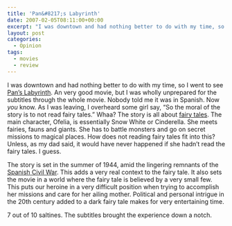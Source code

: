 ```yaml
---
title: 'Pan&#8217;s Labyrinth'
date: 2007-02-05T08:11:00+00:00
excerpt: "I was downtown and had nothing better to do with my time, so I went to see Pan's Labyrinth. An very good movie, but I"
layout: post
categories:
  - Opinion
tags:
  - movies
  - review
---
```

I was downtown and had nothing better to do with my time, so I went to see [Pan&#8217;s Labyrinth](http://www.panslabyrinth.com/). An very good movie, but I was wholly unprepared for the subtitles through the whole movie. Nobody told me it was in Spanish. Now _you_ know. As I was leaving, I overheard some girl say, &#8220;So the moral of the story is to not read fairy tales.&#8221; Whaa? The story is all about [fairy tales](http://en.wikipedia.org/wiki/Fairy_tale). The main character, Ofelia, is essentially Snow White or Cinderella. She meets fairies, fauns and giants. She has to battle monsters and go on secret missions to magical places. How does not reading fairy tales fit into this? Unless, as my dad said, it would have never happened if she hadn&#8217;t read the fairy tales. I guess.

The story is set in the summer of 1944, amid the lingering remnants of the [Spanish Civil War](http://en.wikipedia.org/wiki/Spanish_Civil_War). This adds a very real context to the fairy tale. It also sets the movie in a world where the fairy tale is believed by a very small few. This puts our heroine in a very difficult position when trying to accomplish her missions and care for her ailing mother. Political and personal intrigue in the 20th century added to a dark fairy tale makes for very entertaining time.

7 out of 10 saltines. The subtitles brought the experience down a notch.